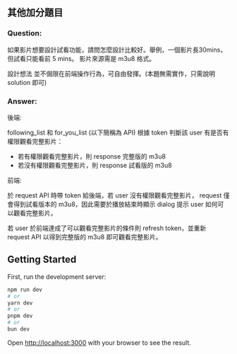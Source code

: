 ## 其他加分題目

### Question:

如果影片想要設計試看功能，請問怎麼設計比較好。舉例，一個影片長30mins，但試看只能看前 5 mins。
影片來源需是 m3u8 格式。

設計想法 並不侷限在前端操作行為，可自由發揮。(本題無需實作，只需說明solution 即可)

### Answer:

後端:

following_list 和 for_you_list (以下簡稱為 API) 根據 token 判斷該 user 有是否有權限觀看完整影片：

- 若有權限觀看完整影片，則 response 完整版的 m3u8
- 若沒有權限觀看完整影片，則 response 試看版的 m3u8

前端:

於 request API 時帶 token 給後端，若 user 沒有權限觀看完整影片，
request 僅會得到試看版本的 m3u8，因此需要於播放結束時顯示 dialog 提示 user 如何可以觀看完整影片。

若 user 於前端達成了可以觀看完整影片的條件則 refresh token，並重新 request API 以得到完整版的 m3u8 即可觀看完整影片。

## Getting Started

First, run the development server:

```bash
npm run dev
# or
yarn dev
# or
pnpm dev
# or
bun dev
```

Open [http://localhost:3000](http://localhost:3000) with your browser to see the result.
